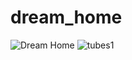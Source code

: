 # dream_home
![Dream Home](https://github.com/user-attachments/assets/81708613-af24-4b22-8ca1-c33b84fc6191)
![tubes1](https://github.com/username/reponame/raw/main/path/to/tubes1.gif)

